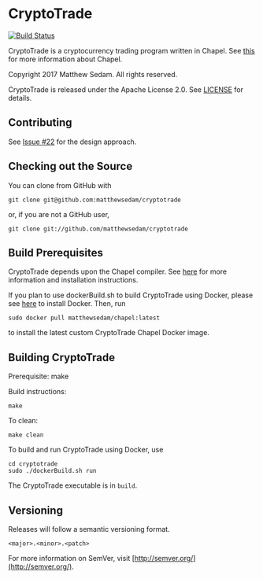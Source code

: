 # CryptoTrade

[![Build 
Status](https://travis-ci.org/matthewsedam/cryptotrade.svg?branch=master)](https://travis-ci.org/matthewsedam/cryptotrade)

CryptoTrade is a cryptocurrency trading program written in Chapel.
See [this](https://github.com/chapel-lang/chapel) for more information 
about Chapel.

Copyright 2017 Matthew Sedam. All rights reserved.

CryptoTrade is released under the Apache License 2.0.
See [LICENSE](LICENSE.txt) for details.

## Contributing

See [Issue #22](//github.com/matthewsedam/cryptotrade/issues/22) for the 
design approach.

## Checking out the Source

You can clone from GitHub with

    git clone git@github.com:matthewsedam/cryptotrade

or, if you are not a GitHub user,

    git clone git://github.com/matthewsedam/cryptotrade

## Build Prerequisites

CryptoTrade depends upon the Chapel compiler.
See [here](https://github.com/chapel-lang/chapel) for more
information and installation instructions.

If you plan to use dockerBuild.sh to build CryptoTrade using Docker,
please see [here](https://www.docker.com/) to install Docker. Then,
run

    sudo docker pull matthewsedam/chapel:latest

to install the latest custom CryptoTrade Chapel Docker image.

## Building CryptoTrade

Prerequisite: make

Build instructions:

    make

To clean:

    make clean

To build and run CryptoTrade using Docker, use

    cd cryptotrade
    sudo ./dockerBuild.sh run

The CryptoTrade executable is in `build`.

## Versioning

Releases will follow a semantic versioning format.

`<major>.<minor>.<patch>`

For more information on SemVer, visit 
[http://semver.org/](http://semver.org/).
